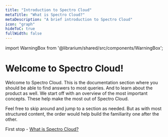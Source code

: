 ```yaml
---
title: "Introduction to Spectro Cloud"
metaTitle: "What is Spectro Cloud?"
metaDescription: "A brief introduction to Spectro Cloud"
icon: "graph"
hideToC: true
fullWidth: false
---
```


import WarningBox from '@librarium/shared/src/components/WarningBox';

# Welcome to Spectro Cloud!

Welcome to Spectro Cloud. This is the documentation section where you should be able to find answers to most queries. And to learn about the product as well. We start off with an overview of the most important concepts. These help make the most out of Spectro Cloud.

Feel free to skip around and jump to a section as needed. But as with most structured content, the order would help build the familiarity one after the other.

First stop - [What is Spectro Cloud?](/introduction/what-is)
